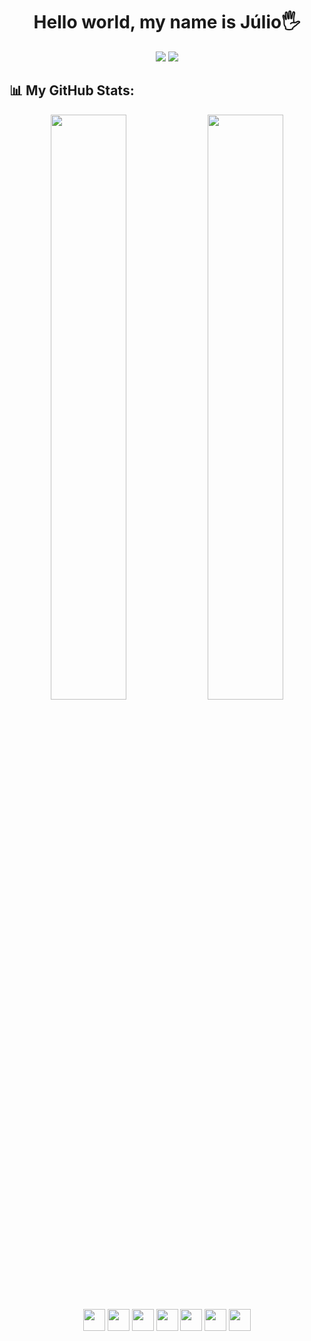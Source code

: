 <h1 align="center"> Hello world, my name is Júlio🖐️</h1>

<div align="center">
  <a href="https://www.linkedin.com/in/juliocesa/?trk=people-guest_people_search-card" target="_blank"><img src="https://img.shields.io/badge/-LinkedIn-%230077B5?style=for-the-badge&logo=linkedin&logoColor=white" target="_blank"></a>
  <a href = "mailto:juliocfds20@gmail.com"><img src="https://img.shields.io/badge/Gmail-D14836?style=for-the-badge&logo=gmail&logoColor=white" target="_blank"></a>
</div>


## 📊 My GitHub Stats:

<div align="center">
  <img width=49% src="http://github-profile-summary-cards.vercel.app/api/cards/repos-per-language?username=jwlioCesar&theme=city_lights&exclude=HTML">
  <img width=49% src="http://github-profile-summary-cards.vercel.app/api/cards/stats?username=jwlioCesar&theme=city_lights">
  <!-- <img width=98% src="https://streak-stats-dusky-theta.com?user=jwlioCesar&theme=algolia&hide_border=true"> -->
</div>

<div align="center">
	<img height="35" src="https://img.shields.io/badge/Mysql-123?style=for-the-badge&logo=mysql" />
	<img height="35" src="https://img.shields.io/badge/Java-123?style=for-the-badge&logo=java" />
	<img height="35" src="https://img.shields.io/badge/Springboot-123?style=for-the-badge&logo=springboot" />
	<img height="35" src="https://img.shields.io/badge/HTML5-123?style=for-the-badge&logo=html5" />
	<img height="35" src="https://img.shields.io/badge/CSS3-123?style=for-the-badge&logo=css3&logoColor=264CE4" />
	<img height="35" src="https://img.shields.io/badge/JavaScript-123?style=for-the-badge&logo=javascript" />
 	<img height="35" src="https://img.shields.io/badge/AWS-123?style=for-the-badge&logo=amazon" />

</div>

<!-- 
 <div align="center">
    <img src="https://img.shields.io/badge/Java-ED8B00?style=for-the-badge&logo=openjdk&logoColor=white">
    <img src= "https://img.shields.io/badge/SpringBoot-6DB33F?style=flat-square&logo=Spring&logoColor=white">
    <img src="https://img.shields.io/badge/Amazon_AWS-232F3E?style=for-the-badge&logo=amazon-aws&logoColor=white">
    <img src="https://img.shields.io/badge/HTML5-E34F26?style=for-the-badge&logo=html5&logoColor=white">
    <img src="https://img.shields.io/badge/CSS3-1572B6?style=for-the-badge&logo=css3&logoColor=white">
</div>

